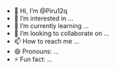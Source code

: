 - 👋 Hi, I’m @Piru12q
- 👀 I’m interested in ...
- 🌱 I’m currently learning ...
- 💞️ I’m looking to collaborate on ...
- 📫 How to reach me ...
- 😄 Pronouns: ...
- ⚡ Fun fact: ...

<!---
Piru12q/Piru12q is a ✨ special ✨ repository because its `README.md` (this file) appears on your GitHub profile.
You can click the Preview link to take a look at your changes.
--->
